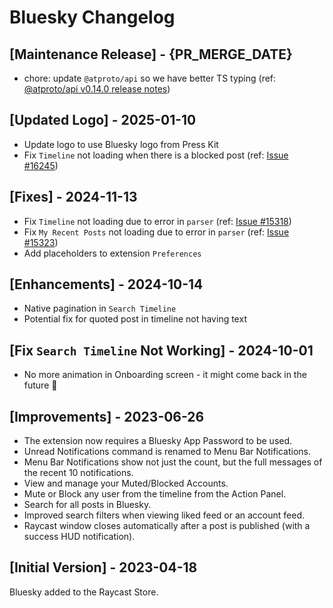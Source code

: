 # Bluesky Changelog

## [Maintenance Release] - {PR_MERGE_DATE}

- chore: update `@atproto/api` so we have better TS typing (ref: [@atproto/api v0.14.0 release notes](https://docs.bsky.app/blog))

## [Updated Logo] - 2025-01-10

- Update logo to use Bluesky logo from Press Kit
- Fix `Timeline` not loading when there is a blocked post (ref: [Issue #16245](https://github.com/raycast/extensions/issues/))

## [Fixes] - 2024-11-13

- Fix `Timeline` not loading due to error in `parser` (ref: [Issue #15318](https://github.com/raycast/extensions/issues/15318))
- Fix `My Recent Posts` not loading due to error in `parser` (ref: [Issue #15323](https://github.com/raycast/extensions/issues/15323))
- Add placeholders to extension `Preferences`

## [Enhancements] - 2024-10-14

- Native pagination in `Search Timeline`
- Potential fix for quoted post in timeline not having text

## [Fix `Search Timeline` Not Working] - 2024-10-01

- No more animation in Onboarding screen - it might come back in the future 👀

## [Improvements] - 2023-06-26

- The extension now requires a Bluesky App Password to be used.
- Unread Notifications command is renamed to Menu Bar Notifications.
- Menu Bar Notifications show not just the count, but the full messages of the recent 10 notifications.
- View and manage your Muted/Blocked Accounts.
- Mute or Block any user from the timeline from the Action Panel.
- Search for all posts in Bluesky.
- Improved search filters when viewing liked feed or an account feed.
- Raycast window closes automatically after a post is published (with a success HUD notification).

## [Initial Version] - 2023-04-18

Bluesky added to the Raycast Store.

